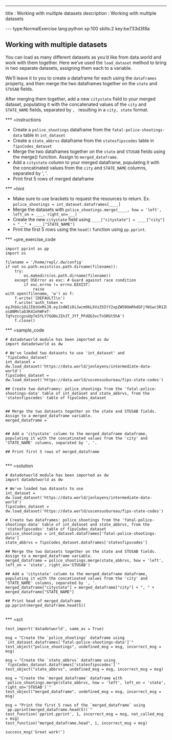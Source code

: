 ---
title       : Working with multiple datasets
description : Working with multiple datasets

--- type:NormalExercise lang:python xp:100 skills:2 key:be733d3f8a
## Working with multiple datasets

You can load as many different datasets as you’d like from data.world and work with them together. Here we’ve used the `load_dataset` method to bring in two separate datasets, assigning them each to a variable. 

We’ll leave it to you to create a dataframe for each using the `dataframes` property, and then merge the two dataframes together on the `state` and `STUSAB` fields. 

After merging them together, add a new `citystate` field to your merged dataset, populating it with the concatenated values of the `city` and `STATE_NAME` fields, separated by `, ` resulting in a `city, state` format.


*** =instructions
- Create a `police_shootings` dataframe from the `fatal-police-shootings-data` table in `int_dataset`
- Create a `state_abbrvs` dataframe from the `statesfipscodes` table in `fipsCodes_dataset`
- Merge the two dataframes together on the `state` and `STUSAB` fields using the merge() function. Assign to `merged_dataframe`.
- Add a `citystate` column to your merged dataframe, populating it with the concatinated values from the `city` and `STATE_NAME` columns, separated by ', '. 
- Print first 5 rows of merged dataframe

*** =hint
- Make sure to use brackets to request the resources to return. Ex. `police_shootings = int_dataset.dataframes[____]`
- Merge the datasets with `police_shootings.merge(____, how = 'left', left_on = ___, right_on=___)`
- Create the new `citystate` field using `____["citystate"] = ____["city"] + "__" + ____["STATE_NAME"]`
- Print the first 5 rows using the `head()` function using `pp.pprint`.

*** =pre_exercise_code
```{python}
import pprint as pp
import os

filename = '/home/repl/.dw/config'
if not os.path.exists(os.path.dirname(filename)):
    try:
        os.makedirs(os.path.dirname(filename))
    except OSError as exc: # Guard against race condition
        if exc.errno != errno.EEXIST:
            raise
with open(filename, 'w') as f:
    f.write('[DEFAULT]\n')
    f.write('auth_token = eyJhbGciOiJIUzUxMiJ9.eyJzdWIiOiJwcm9kLXVzZXItY2xpZW50OmRhdGFjYW1wc3R1ZGVudCIsImlzcyI6ImFnZW50OmRhdGFjYW1wc3R1ZGVudDo6MmMzMTM4Y2YtMGJjNy00N2FmLTg1MWItMGE1YmQ3ZTlhYjliIiwiaWF0IjoxNDkzMjI5NjMwLCJyb2xlIjpbInVzZXJfYXBpX3JlYWQiXSwiZ2VuZXJhbC1wdXJwb3NlIjp0cnVlfQ.ISiCSEd1Zb5Ot40-osANMnlab3K4IehWFeT-7qYvzccgzuUp7eSYLY7GGNsJIhJT_JYf_PFdQG3vcTnSRGt5hA')
    f.close()
```

*** =sample_code
```{python}
# datadotworld module has been imported as dw
import datadotworld as dw

# We've loaded two datasets to use 'int_dataset' and 'fipsCodes_dataset'
int_dataset = dw.load_dataset('https://data.world/jonloyens/intermediate-data-world')
fipsCodes_dataset = dw.load_dataset('https://data.world/uscensusbureau/fips-state-codes')

## Create two dataframes: police_shootings from the 'fatal-police-shootings-data' table of int_dataset and state_abbrvs, from the 'statesfipscodes' table of fipsCodes_dataset


## Merge the two datasets together on the state and STUSAB fields. Assign to a merged_dataframe variable.
merged_dataframe = 


## Add a 'citystate' column to the merged_dataframe dataframe, populating it with the concatinated values from the 'city' and 'STATE_NAME' columns, separated by ', '. 

## Print first 5 rows of merged_dataframe


```

*** =solution
```{python}
# datadotworld module has been imported as dw
import datadotworld as dw

# We've loaded two datasets to use
int_dataset = dw.load_dataset('https://data.world/jonloyens/intermediate-data-world')
fipsCodes_dataset = dw.load_dataset('https://data.world/uscensusbureau/fips-state-codes')

# Create two dataframes: police_shootings from the 'fatal-police-shootings-data' table of int_dataset and state_abbrvs, from the 'statesfipscodes' table of fipsCodes_dataset
police_shootings = int_dataset.dataframes['fatal-police-shootings-data']
state_abbrvs = fipsCodes_dataset.dataframes['statesfipscodes']

## Merge the two datasets together on the state and STUSAB fields. Assign to a merged_dataframe variable.
merged_dataframe = police_shootings.merge(state_abbrvs, how = 'left', left_on = 'state', right_on='STUSAB')

## Add a 'citystate' column to the merged_dataframe dataframe, populating it with the concatinated values from the 'city' and 'STATE_NAME' columns, separated by ', '. 
merged_dataframe["citystate"] = merged_dataframe["city"] + ", " + merged_dataframe["STATE_NAME"]

## Print head of merged_dataframe
pp.pprint(merged_dataframe.head(5))


```

*** =sct
```{python}
test_import('datadotworld', same_as = True)

msg = "Create the `police_shootings` dataframe using `int_dataset.dataframes['fatal-police-shootings-data']`"
test_object("police_shootings", undefined_msg = msg, incorrect_msg = msg)

msg = "Create the `state_abbrvs` dataframe using `fipsCodes_dataset.dataframes['statesfipscodes']`"
test_object("state_abbrvs", undefined_msg = msg, incorrect_msg = msg)

msg = "Create the `merged_dataframe` dataframe with `police_shootings.merge(state_abbrvs, how = 'left', left_on = 'state', right_on='STUSAB')`"
test_object("merged_dataframe", undefined_msg = msg, incorrect_msg = msg)

msg = "Print the first 5 rows of the `merged_dataframe` using `pp.pprint(merged_dataframe.head(5))`"
test_function('pprint.pprint', 1, incorrect_msg = msg, not_called_msg = msg)
test_function("merged_dataframe.head", 1, incorrect_msg = msg)

success_msg('Great work!')
```
